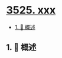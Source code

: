 # [3525. xxx](https://github.com/Tdahuyou/TNotes.leetcode/tree/main/notes/3525.%20xxx)

<!-- region:toc -->

- [1. 📝 概述](#1--概述)

<!-- endregion:toc -->

## 1. 📝 概述
